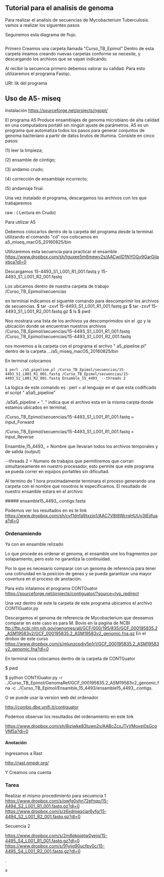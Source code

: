 ## Tutorial para el analisis de genoma

Para realizar el analisis de secuencias de Mycobacterium Tuberculosis. vamos a realizar los siguentes pasos

Seguiremos esta diagrama de flujo.

<img src="/Users/Ricardo/Documents/GitHub/Mycobacterium_WGS/imagen" alt="">

Primero Creamos una carpeta llamada "Curso_TB_Epimol"
Dentro de esta carpeta ireamos creando nuevas carpetas conforme se necesite, y descargando los archivos que se vayan indicando.


Al recibir la secuencia primero debemos valorar su calidad. Para esto utilizaremos el programa Fastqc.

URl:  lik del programa

## Uso de A5- miseq

Instalación
 https://sourceforge.net/projects/ngopt/

El programa A5 Produce ensamblajes de genoma microbiano de alta calidad en una computadora portátil sin ningún ajuste de parámetros.
A5 es un programa que automatiza todos los pasos para generar conjuntos de genoma bacteriano a partir de datos brutos de Illumina.
Consiste en cinco pasos:

(1) leer la limpieza;

(2) ensamble de cóntigo;

(3) andamio crudo;

(4) corrección de ensamblaje incorrecto;

(5) andamiaje final.

Una vez instalado el programa,  descargamos los archivos con los que  trabajaremos

raw : ( Lectura en Crudo)

Para utilizar A5

Debemos colocarlos dentro de la carpeta del programa desde la terminal.
utilizando el comando "cd" nos colocamos en a5_miseq_macOS_20160825/bin

Utilizaremos esta secuencia para practicar el ensamble
https://www.dropbox.com/sh/tguxee5m6mewv2s/AACwiID1NYOQy9GarGjlaxbca?dl=0

Descargamos 15-4493_S1_L001_R1_001.fastq y 15-4493_S1_L001_R2_001.fastq

Los ubicamos dentro de nuestra carpeta de trabajo /Curso_TB_Epimol/secuencias

en terminial  indicamos el siguente comando para descomprimir los archivos de secuencias.
  $ tar -zxvf 15-4493_S1_L001_R1_001.fastq.gz
  $ tar -zxvf 15-4493_S1_L001_R2_001.fastq.gz
  $ ls
  $ pwd

Nos mostrara una lista de los archivos ya descomprimidos sin el .gz
y la ubicación donde se encuentran nuestros archivos
/Curso_TB_Epimol/secuencias/15-4493_S1_L001_R1_001.fastq
/Curso_TB_Epimol/secuencias/15-4493_S1_L001_R2_001.fastq

nos movemos a la carpeta con el programa el archvo " a5_pipeline.pl" dentro de la carpeta .../a5_miseq_macOS_20160825/bin

En terminal colocamos

    $ perl ./a5_pipeline.pl /Curso_TB_Epimol/secuencias/15-4493_S1_L001_R1_001.fastq /Curso_TB_Epimol/secuencias/15-4493_S1_L001_R2_001.fastq Ensamble_15_4493_ --threads 2

La logica de este comando es :
   perl = al lenguaje en el que esta codificado el script  " a5a5_pipeline"

  ./a5a5_pipeline =  ". " indica que el archivo esta en la misma carpta donde estamos ubicados en terminal,

  /Curso_TB_Epimol/secuencias/15-4493_S1_L001_R1_001.fastq = input_Forward

  /Curso_TB_Epimol/secuencias/15-4493_S1_L001_R1_001.fastq = input_Reverse

  Ensamble_15_4493_ = Nombre que llevaran todos los archivos temporales y de salida  (output)


  --threads 2  = Numero de trabajos que permitiremos que corran simultaneamente en nuestro procesador, esto permite que este programa se pueda correr en equipos portatiles sin dificultad.

Al termino de 1 hora proximadamente terminara el proceso generando una carpeta con el nombre que nosotros le especificamos.
El resultado de nuestro ensamble estara en el archivo:

##### ensamble15_4493_.contigs.fasta

Podemos ver los resultados en es te link
https://www.dropbox.com/sh/cvf1dnfa9txzjq1/AAC7V8t8WcrqHUUv3tEjjfuaa?dl=0



### Ordenamiendo

Ya con en ensamble relizado

Lo que procede es ordenar el genoma, el ensamble une los fragmentos por solapamiento, pero esto no garantiza la continuidad.

Por lo que es necesario comparar con un genoma de referencia para tener una cotinuidad en la posicion de genes y se pueda garantizar una mayor covertura en el proceso de anotación.

Para esto intalamos el programa CONTGuator
https://sourceforge.net/projects/contiguator/?source=typ_redirect

Una vez dentro de este la carpeta de este programa ubicamos el archivo CONTIGuator.py

Descargamos el genoma de referencia de Mycobacterium que deseamos comparar en este caso es para M. Bovis
  en la pagina de NCBI ftp://ftp.ncbi.nlm.nih.gov/genomes/all/GCF/000/195/835/GCF_000195835.2_ASM19583v2/GCF_000195835.2_ASM19583v2_genomic.fna.gz
  En el drobox de este curso https://www.dropbox.com/s/mlunzcpdiy5p1r1/GCF_000195835.2_ASM19583v2_genomic.fna?dl=0

  En terminal nos colocamos dentro de la carpeta de CONTGuator


  $ pwd



  $ python CONTIGuator.py -r ../Curso_TB_Epimol/GenomaRef/GCF_000195835.2_ASM19583v2_genomic.fna -c  ../Curso_TB_Epimol/Ensamble_15_4493/ensamble15_4493_.contigs.

  O se puede usar la version web del ordenador

  http://combo.dbe.unifi.it/contiguator


  Podemos observar los resultados del ordenamiento en este link

  https://www.dropbox.com/sh/8izjwke83tuwn2y/AABcZcxJTyVMovej0sGcpVM5a?dl=0


  #### Anotación

  ingresamos a Rast

  http://rast.nmpdr.org/

  Y Creamos una cuenta








  ### Tarea

  Realizar el mismo procedimiento  para
secuencia  1
 https://www.dropbox.com/s/pwfg0vhn72efnqo/15-4494_S2_L001_R1_001.fastq.gz?dl=0
 https://www.dropbox.com/s/z6xdmqqciar6yfg/15-4494_S2_L001_R2_001.fastq.gz?dl=0

Secuencia 2

https://www.dropbox.com/s/2m8pkpiqtw0yejq/15-4495_S4_L001_R1_001.fastq.gz?dl=0
https://www.dropbox.com/s/91yijg90ucfpv0c/15-4495_S4_L001_R2_001.fastq.gz?dl=0











.




x
